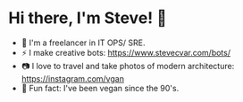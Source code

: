 # Hi there, I'm Steve! 👋

- 🔭 I'm a freelancer in IT OPS/ SRE.
- ⚡ I make creative bots: https://www.stevecvar.com/bots/
- 📷 I love to travel and take photos of modern architecture: https://instagram.com/vgan
- 🌱 Fun fact: I've been vegan since the 90's.
  
